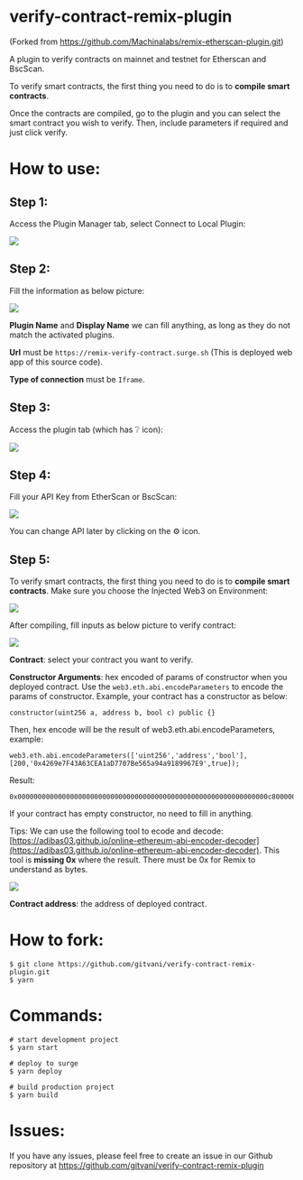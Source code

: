 # verify-contract-remix-plugin

(Forked from https://github.com/Machinalabs/remix-etherscan-plugin.git)

A plugin to verify contracts on mainnet and testnet for Etherscan and BscScan.

To verify smart contracts, the first thing you need to do is to **compile smart contracts**.

Once the contracts are compiled, go to the plugin and you can select the smart contract you wish to verify. Then, include parameters if required and just click verify.

# How to use:
## Step 1: 
Access the Plugin Manager tab, select Connect to Local Plugin:

![](https://raw.githubusercontent.com/gitvani/verify-contract-remix-plugin/master/docs/step_1.png)

## Step 2: 
Fill the information as below picture:

![](https://raw.githubusercontent.com/gitvani/verify-contract-remix-plugin/master/docs/step_2.png)

**Plugin Name** and **Display Name** we can fill anything, as long as they do not match the activated plugins.

**Url** must be `https://remix-verify-contract.surge.sh` (This is deployed web app of this source code).

**Type of connection** must be `Iframe`.


## Step 3: 
Access the plugin tab (which has ❔ icon):

![](https://raw.githubusercontent.com/gitvani/verify-contract-remix-plugin/master/docs/step_3.png)

## Step 4: 
Fill your API Key from EtherScan or BscScan:

![](https://raw.githubusercontent.com/gitvani/verify-contract-remix-plugin/master/docs/step_4.png)

You can change API later by clicking on the ⚙ icon.

## Step 5:

To verify smart contracts, the first thing you need to do is to **compile smart contracts**. Make sure you choose the Injected Web3 on Environment:

![](https://raw.githubusercontent.com/gitvani/verify-contract-remix-plugin/master/docs/step_5.1.png)

After compiling, fill inputs as below picture to verify contract:

![](https://raw.githubusercontent.com/gitvani/verify-contract-remix-plugin/master/docs/step_5.png)

**Contract**: select your contract you want to verify.

**Constructor Arguments**: hex encoded of params of constructor when you deployed contract. Use the `web3.eth.abi.encodeParameters` to encode the params of constructor.
Example, your contract has a constructor as below:
```
constructor(uint256 a, address b, bool c) public {}
```
Then, hex encode will be the result of web3.eth.abi.encodeParameters, example:
```
web3.eth.abi.encodeParameters(['uint256','address','bool'], [200,'0x4269e7F43A63CEA1aD7707Be565a94a9189967E9',true]);
```
Result:
```
0x00000000000000000000000000000000000000000000000000000000000000c80000000000000000000000004269e7f43a63cea1ad7707be565a94a9189967e90000000000000000000000000000000000000000000000000000000000000001
```
If your contract has empty constructor, no need to fill in anything.

Tips: We can use the following tool to ecode and decode: [https://adibas03.github.io/online-ethereum-abi-encoder-decoder](https://adibas03.github.io/online-ethereum-abi-encoder-decoder). This tool is **missing 0x** where the result. There must be 0x for Remix to understand as bytes.

![](https://raw.githubusercontent.com/gitvani/verify-contract-remix-plugin/master/docs/step_5.2.png)

**Contract address**: the address of deployed contract.

# How to fork:

```
$ git clone https://github.com/gitvani/verify-contract-remix-plugin.git
$ yarn
```

# Commands:

```
# start development project
$ yarn start 

# deploy to surge
$ yarn deploy

# build production project
$ yarn build 

```

# Issues:
If you have any issues, please feel free to create an issue in our Github repository at  https://github.com/gitvani/verify-contract-remix-plugin
